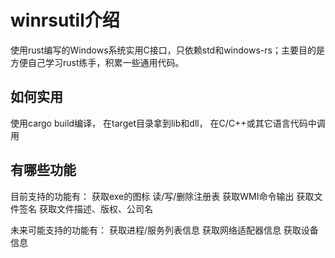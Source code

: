 # winrsutil介绍

使用rust编写的Windows系统实用C接口，只依赖std和windows-rs；主要目的是方便自己学习rust练手，积累一些通用代码。


## 如何实用

使用cargo build编译， 在target目录拿到lib和dll， 在C/C++或其它语言代码中调用

## 有哪些功能

目前支持的功能有：
获取exe的图标
读/写/删除注册表
获取WMI命令输出
获取文件签名
获取文件描述、版权、公司名

未来可能支持的功能有：
获取进程/服务列表信息
获取网络适配器信息
获取设备信息
